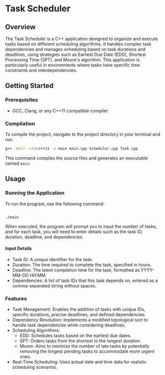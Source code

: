 # Task Scheduler

## Overview

The Task Scheduler is a C++ application designed to organize and execute tasks based on different scheduling algorithms. It handles complex task dependencies and manages scheduling based on task durations and deadlines, using strategies such as Earliest Due Date (EDD), Shortest Processing Time (SPT), and Moore's algorithm. This application is particularly useful in environments where tasks have specific time constraints and interdependencies.

## Getting Started

### Prerequisites

- GCC, Clang, or any C++11 compatible compiler

### Compilation

To compile the project, navigate to the project directory in your terminal and run:

```bash
g++ -Wall -std=c++11 -o main main.cpp Scheduler.cpp Task.cpp
```

This command compiles the source files and generates an executable named `main`.

Usage
-----

### Running the Application

To run the program, use the following command:

```bash

./main
```

When executed, the program will prompt you to input the number of tasks, and for each task, you will need to enter details such as the task ID, duration, deadline, and dependencies.

#### Input Details

-   Task ID: A unique identifier for the task.
-   Duration: The time required to complete the task, specified in hours.
-   Deadline: The latest completion time for the task, formatted as YYYY-MM-DD HH:MM.
-   Dependencies: A list of task IDs that this task depends on, entered as a comma-separated string without spaces.

### Features

-   Task Management: Enables the addition of tasks with unique IDs, specific durations, precise deadlines, and defined dependencies.
-   Dependency Resolution: Implements a modified topological sort to handle task dependencies while considering deadlines.
-   Scheduling Algorithms:
    -   EDD: Schedules tasks based on the earliest due dates.
    -   SPT: Orders tasks from the shortest to the longest duration.
    -   Moore: Aims to minimize the number of late tasks by potentially removing the longest pending tasks to accommodate more urgent ones.
-   Real-Time Scheduling: Uses actual date and time data for realistic scheduling scenarios.

